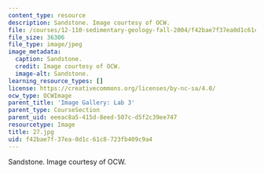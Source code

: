 ```yaml
---
content_type: resource
description: Sandstone. Image courtesy of OCW.
file: /courses/12-110-sedimentary-geology-fall-2004/f42bae7f37ea0d1c61c8723fb409c9a4_27.jpg
file_size: 36306
file_type: image/jpeg
image_metadata:
  caption: Sandstone.
  credit: Image courtesy of OCW.
  image-alt: Sandstone.
learning_resource_types: []
license: https://creativecommons.org/licenses/by-nc-sa/4.0/
ocw_type: OCWImage
parent_title: 'Image Gallery: Lab 3'
parent_type: CourseSection
parent_uid: eeeac8a5-415d-8eed-507c-d5f2c39ee747
resourcetype: Image
title: 27.jpg
uid: f42bae7f-37ea-0d1c-61c8-723fb409c9a4
---
```

Sandstone. Image courtesy of OCW.
